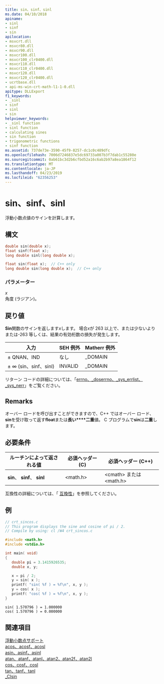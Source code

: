 ```yaml
---
title: sin、sinf、sinl
ms.date: 04/10/2018
apiname:
- sinl
- sinf
- sin
apilocation:
- msvcrt.dll
- msvcr80.dll
- msvcr90.dll
- msvcr100.dll
- msvcr100_clr0400.dll
- msvcr110.dll
- msvcr110_clr0400.dll
- msvcr120.dll
- msvcr120_clr0400.dll
- ucrtbase.dll
- api-ms-win-crt-math-l1-1-0.dll
apitype: DLLExport
f1_keywords:
- _sinl
- sinf
- sinl
- sin
helpviewer_keywords:
- _sinl function
- sinl function
- calculating sines
- sin function
- trigonometric functions
- sinf function
ms.assetid: 737de73e-3590-45f9-8257-dc1c0c489dfc
ms.openlocfilehash: 7006d7246837e5dc69733a007b3f7dab1c55280e
ms.sourcegitcommit: 0ab61bc3d2b6cfbd52a16c6ab2b97a8ea1864f12
ms.translationtype: MT
ms.contentlocale: ja-JP
ms.lasthandoff: 04/23/2019
ms.locfileid: "62356253"
---
```

# <a name="sin-sinf-sinl"></a>sin、sinf、sinl

浮動小数点値のサインを計算します。

## <a name="syntax"></a>構文

```C
double sin(double x);
float sinf(float x);
long double sinl(long double x);
```

```cpp
float sin(float x);  // C++ only
long double sin(long double x);  // C++ only
```

### <a name="parameters"></a>パラメーター

*x*<br/>
角度 (ラジアン)。

## <a name="return-value"></a>戻り値

**Sin**関数のサインを返します*x*します。 場合*x*が 263 以上で、または少ないよりまたは-263 等しくは、結果の有効桁数の損失が発生します。

|入力|SEH 例外|Matherr 例外|
|-----------|-------------------|-----------------------|
|± QNAN、IND|なし|_DOMAIN|
|± ∞ (sin、sinf、sinl)|INVALID|_DOMAIN|

リターン コードの詳細については、「[errno、_doserrno、_sys_errlist、_sys_nerr](../../c-runtime-library/errno-doserrno-sys-errlist-and-sys-nerr.md)」をご覧ください。

## <a name="remarks"></a>Remarks

オーバー ロードを呼び出すことができますので、C++ ではオーバー ロード、 **sin**を受け取って返す**float**または**長い****二重**値。 C プログラムで**sin**は**二重**します。

## <a name="requirements"></a>必要条件

|ルーチンによって返される値|必須ヘッダー (C)|必須ヘッダー (C++)|
|-|-|-|
|**sin**、 **sinf**、 **sinl**|\<math.h>|\<cmath> または \<math.h>|

互換性の詳細については、「 [互換性](../../c-runtime-library/compatibility.md)」を参照してください。

## <a name="example"></a>例

```C
// crt_sincos.c
// This program displays the sine and cosine of pi / 2.
// Compile by using: cl /W4 crt_sincos.c

#include <math.h>
#include <stdio.h>

int main( void)
{
   double pi = 3.1415926535;
   double x, y;

   x = pi / 2;
   y = sin( x );
   printf( "sin( %f ) = %f\n", x, y );
   y = cos( x );
   printf( "cos( %f ) = %f\n", x, y );
}
```

```Output
sin( 1.570796 ) = 1.000000
cos( 1.570796 ) = 0.000000
```

## <a name="see-also"></a>関連項目

[浮動小数点サポート](../../c-runtime-library/floating-point-support.md)<br/>
[acos、acosf、acosl](acos-acosf-acosl.md)<br/>
[asin、asinf、asinl](asin-asinf-asinl.md)<br/>
[atan、atanf、atanl、atan2、atan2f、atan2l](atan-atanf-atanl-atan2-atan2f-atan2l.md)<br/>
[cos、cosf、cosl](cos-cosf-cosl.md)<br/>
[tan、tanf、tanl](tan-tanf-tanl.md)<br/>
[_CIsin](../../c-runtime-library/cisin.md)<br/>
